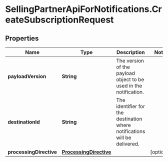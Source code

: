 # SellingPartnerApiForNotifications.CreateSubscriptionRequest

## Properties

Name | Type | Description | Notes
------------ | ------------- | ------------- | -------------
**payloadVersion** | **String** | The version of the payload object to be used in the notification. | 
**destinationId** | **String** | The identifier for the destination where notifications will be delivered. | 
**processingDirective** | [**ProcessingDirective**](ProcessingDirective.md) |  | [optional] 


